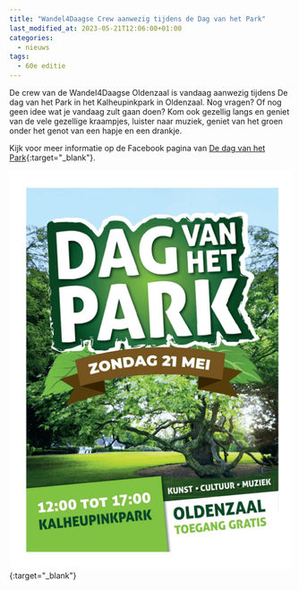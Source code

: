 ```yaml
---
title: "Wandel4Daagse Crew aanwezig tijdens de Dag van het Park"
last_modified_at: 2023-05-21T12:06:00+01:00
categories:
  - nieuws
tags:
  - 60e editie
---
```


De crew van de Wandel4Daagse Oldenzaal is vandaag aanwezig tijdens De dag van het Park in het Kalheupinkpark in Oldenzaal. Nog vragen? Of nog geen idee wat je vandaag zult gaan doen? Kom ook gezellig langs en geniet van de vele gezellige kraampjes, luister naar muziek, geniet van het groen onder het genot van een hapje en een drankje.  

Kijk voor meer informatie op de Facebook pagina van [De dag van het Park](https://www.facebook.com/dagvanhetparkoldenzaal/){:target="_blank"}.
  
[![Dag van het Park flyer](/assets/images/news/2023/dagvanhetpark.png)](https://www.facebook.com/dagvanhetparkoldenzaal/){:target="_blank"}
